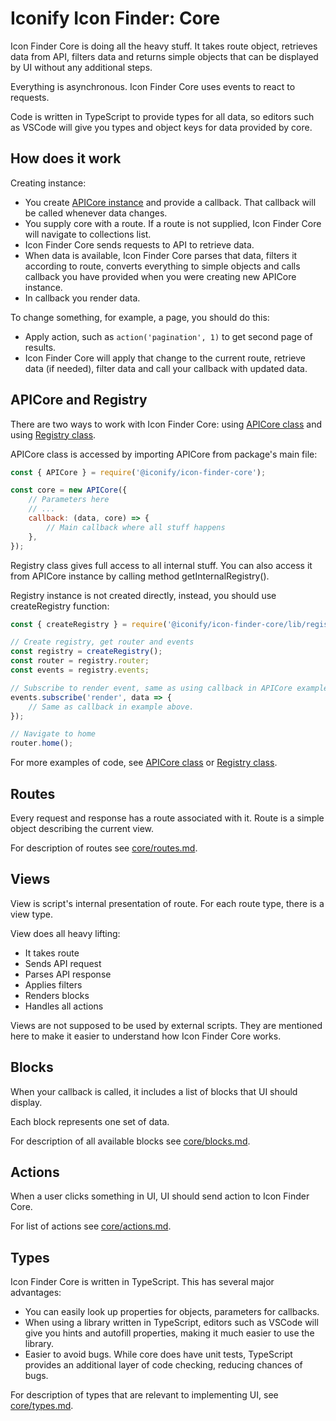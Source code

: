 # Iconify Icon Finder: Core

Icon Finder Core is doing all the heavy stuff. It takes route object, retrieves data from API, filters data and returns simple objects that can be displayed by UI without any additional steps.

Everything is asynchronous. Icon Finder Core uses events to react to requests.

Code is written in TypeScript to provide types for all data, so editors such as VSCode will give you types and object keys for data provided by core.

## How does it work

Creating instance:

-   You create [APICore instance](core/api-core.md) and provide a callback. That callback will be called whenever data changes.
-   You supply core with a route. If a route is not supplied, Icon Finder Core will navigate to collections list.
-   Icon Finder Core sends requests to API to retrieve data.
-   When data is available, Icon Finder Core parses that data, filters it according to route, converts everything to simple objects and calls callback you have provided when you were creating new APICore instance.
-   In callback you render data.

To change something, for example, a page, you should do this:

-   Apply action, such as `action('pagination', 1)` to get second page of results.
-   Icon Finder Core will apply that change to the current route, retrieve data (if needed), filter data and call your callback with updated data.

## APICore and Registry

There are two ways to work with Icon Finder Core: using [APICore class](core/api-core.md) and using [Registry class](core/registry.md).

APICore class is accessed by importing APICore from package's main file:

```js
const { APICore } = require('@iconify/icon-finder-core');

const core = new APICore({
	// Parameters here
	// ...
	callback: (data, core) => {
		// Main callback where all stuff happens
	},
});
```

Registry class gives full access to all internal stuff. You can also access it from APICore instance by calling method getInternalRegistry().

Registry instance is not created directly, instead, you should use createRegistry function:

```js
const { createRegistry } = require('@iconify/icon-finder-core/lib/registry');

// Create registry, get router and events
const registry = createRegistry();
const router = registry.router;
const events = registry.events;

// Subscribe to render event, same as using callback in APICore example above
events.subscribe('render', data => {
	// Same as callback in example above.
});

// Navigate to home
router.home();
```

For more examples of code, see [APICore class](core/api-core.md) or [Registry class](core/registry.md).

## Routes

Every request and response has a route associated with it. Route is a simple object describing the current view.

For description of routes see [core/routes.md](core/routes.md).

## Views

View is script's internal presentation of route. For each route type, there is a view type.

View does all heavy lifting:

-   It takes route
-   Sends API request
-   Parses API response
-   Applies filters
-   Renders blocks
-   Handles all actions

Views are not supposed to be used by external scripts. They are mentioned here to make it easier to understand how Icon Finder Core works.

## Blocks

When your callback is called, it includes a list of blocks that UI should display.

Each block represents one set of data.

For description of all available blocks see [core/blocks.md](core/blocks.md).

## Actions

When a user clicks something in UI, UI should send action to Icon Finder Core.

For list of actions see [core/actions.md](core/actions.md).

## Types

Icon Finder Core is written in TypeScript. This has several major advantages:

-   You can easily look up properties for objects, parameters for callbacks.
-   When using a library written in TypeScript, editors such as VSCode will give you hints and autofill properties, making it much easier to use the library.
-   Easier to avoid bugs. While core does have unit tests, TypeScript provides an additional layer of code checking, reducing chances of bugs.

For description of types that are relevant to implementing UI, see [core/types.md](core/types.md).
